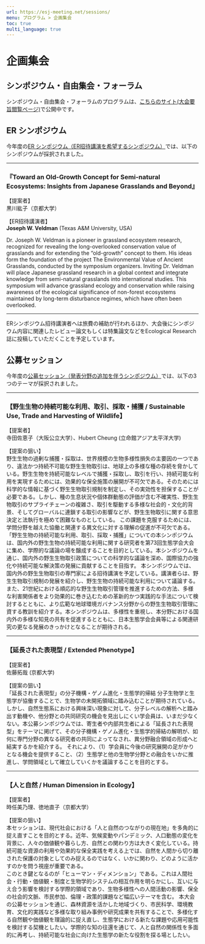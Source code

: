 ```yaml
---
url: https://esj-meeting.net/sessions/
menu: プログラム > 企画集会
toc: true
multi_language: true
---
```


# 企画集会

## シンポジウム・自由集会・フォーラム

シンポジウム・自由集会・フォーラムのプログラムは、[こちらのサイト(大会要旨閲覧ページ)](https://esj.ne.jp/meeting/abst/index.html)で公開中です。

## ER シンポジウム

今年度の[ER シンポジウム（ER招待講演を希望するシンポジウム）](/ersympo)では、以下のシンポジウムが採択されました。

---

### **『Toward an Old-Growth Concept for Semi-natural Ecosystems: Insights from Japanese Grasslands and Beyond』**

【提案者】  
黒川紘子（京都大学）

【ER招待講演者】  
**Joseph W. Veldman** (Texas A&M University, USA)

<!-- ![](/media/...) -->

Dr. Joseph W. Veldman is a pioneer in grassland ecosystem research, recognized for revealing the long-overlooked conservation value of grasslands and for extending the “old-growth” concept to them. His ideas form the foundation of the project The Environmental Value of Ancient Grasslands, conducted by the symposium organizers. Inviting Dr. Veldman will place Japanese grassland research in a global context and integrate knowledge from semi-natural grasslands into international studies. This symposium will advance grassland ecology and conservation while raising awareness of the ecological significance of non-forest ecosystems maintained by long-term disturbance regimes, which have often been overlooked.

---

ERシンポジウム招待講演者へは旅費の補助が行われるほか、大会後にシンポジウム内容に関連したレビュー論文もしくは特集論文などをEcological Research誌に投稿していただくことを予定しています。

## 公募セッション

今年度の[公募セッション（発表分野の追加を伴うシンポジウム）](/opensession)では、以下の3つのテーマが採択されました。

---

### 【野生生物の持続可能な利用、取引、採取・捕獲 / Sustainable Use, Trade and Harvesting of Wildlife】

【提案者】  
寺田佐恵子（大阪公立大学）、Hubert Cheung (立命館アジア太平洋大学)

【提案の狙い】  
野生生物の過剰な捕獲・採取は、世界規模の生物多様性損失の主要因の一つであり、違法かつ持続不可能な野生生物取引は、地球上の多様な種の存続を脅かしている。野生生物を持続可能なレベルで捕獲・採取し、取引を行い、持続可能な利用を実現するためには、効果的な保全施策の展開が不可欠である。そのためには科学的な情報に基づく野生生物取引規制を制定し、その実効性を担保することが必要である。しかし、種の生息状況や個体群動態の評価が含む不確実性、野生生物取引のサプライチェーンの複雑さ、取引を駆動する多様な社会的・文化的背景、そしてグローバルに連鎖する取引の影響などが、野生生物取引に関する意思決定と法執行を極めて困難なものとしている。
この課題を克服するためには、学問分野を越えた協働と関連する異文化に対する理解の促進が不可欠である。「野生生物の持続可能な利用、取引、採取・捕獲」についての本シンポジウムは、国内外の野生生物の持続可能な利用に関する研究者を第73回生態学会大会に集め、学際的な議論の場を醸成することを目的としている。本シンポジウムを通じ、国内外の野生生物取引政策についての科学的な議論を深め、国際協力の強化や持続可能な解決策の発展に貢献することを目指す。
本シンポジウムでは、国内外の野生生物取引の専門家による招待講演を予定している。講演者らは、野生生物取引規制の発展を紹介し、野生生物の持続可能な利用について議論する。また、21世紀における順応的な野生生物取引管理を推進するための方法、多様な利害関係者をより効果的に巻き込むための革新的かつ実践的な手法について検討するとともに、より広範な地球環境ガバナンス分野からの野生生物取引管理に資する教訓を紹介する。本シンポジウムは、多様性を重視し、本分野における国内外の多様な知見の共有を促進するとともに、日本生態学会会員等による関連研究の更なる発展のきっかけとなることが期待される。

---

### 【延長された表現型 / Extended Phenotype】

【提案者】  
佐藤拓哉 (京都大学)

【提案の狙い】  
「延長された表現型」の分子機構・ゲノム進化・生態学的帰結
分子生物学と生態学が協働することで、生物学の未開拓領域に踏み込むことが期待されている。しかし、自然生態系における興味深い現象に対して、分子レベルの解析へと踏み出す動機や、他分野との共同研究の機会を見出しにくい学会員は、いまだ少なくない。本公募シンポジウムでは、寄生者や内部共生者による「延長された表現型」をテーマに掲げて、その分子機構・ゲノム進化・生態学的帰結の解明が、如何に専門分野の異なる研究者の共同によってなされ、異分野融合領域の形成へと結実するかを紹介する。
それにより、（1）学会員に今後の研究展開の足がかりとなる機会を提供すること、（2）生態学と他の生物学分野との融合をいかに推進し、学問領域として確立していくかを議論することを目的とする。

---

### 【人と自然 / Human Dimension in Ecology】

【提案者】  
時任美乃理、徳地直子（京都大学）

【提案の狙い】  
本セッションは、現代社会における「人と自然のつながりの現在地」を多角的に捉え直すことを目的とする。近年、気候変動やパンデミック、人口動態の変化を背景に、人々の価値観や暮らし方、自然との関わり方は大きく変化している。持続可能な資源の利用や効果的な保全実践を考える上では、自然を人間から切り離された保護の対象としてのみ捉えるのではなく、いかに関わり、どのように活かすのかを問う視座が重要である。  
このとき鍵となるのが「ヒューマン・ディメンション」である。これは人間社会・行動・価値観・制度と生物学的システムの相互作用を明らかにし、互いに与え合う影響を検討する学際的領域であり、生物多様性への人間活動の影響、保全の社会的文脈、市民参加、倫理・政策的課題など幅広いテーマを含む。
本大会の公募セッションを通じ、森林資源を活かした地域づくり、市民科学、環境教育、文化的実践など多様な取り組み事例や研究成果を共有することで、多様化する自然観や価値観を理論的に捉え直し、生態学における新たな課題や応用可能性を検討する契機としたい。学際的な知の往還を通じて、人と自然の関係性を多面的に再考し、持続可能な社会に向けた生態学の新たな役割を探る場としたい。
